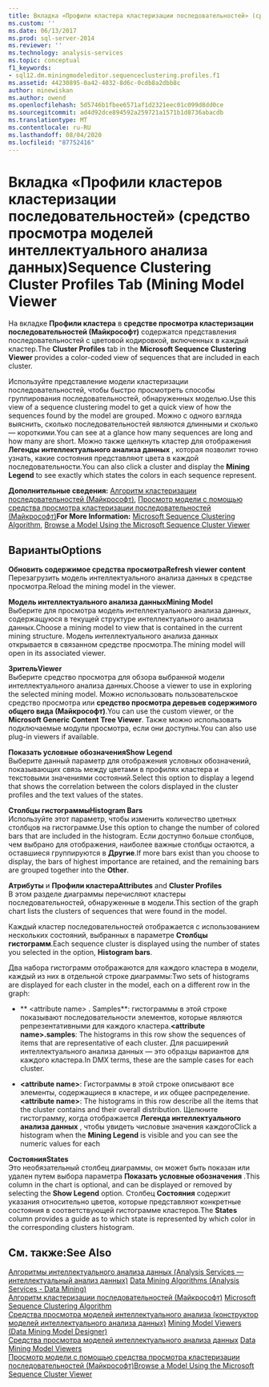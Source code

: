 ```yaml
---
title: Вкладка «Профили кластера кластеризации последовательностей» (средство просмотра моделей интеллектуального анализа данных | Документация Майкрософт
ms.custom: ''
ms.date: 06/13/2017
ms.prod: sql-server-2014
ms.reviewer: ''
ms.technology: analysis-services
ms.topic: conceptual
f1_keywords:
- sql12.dm.miningmodeleditor.sequenceclustering.profiles.f1
ms.assetid: 44230895-0a42-4032-8d6c-0cdb8a2dbb8c
author: minewiskan
ms.author: owend
ms.openlocfilehash: 5d5746b1fbee6571af1d2321eec01c099d8dd0ce
ms.sourcegitcommit: ad4d92dce894592a259721a1571b1d8736abacdb
ms.translationtype: MT
ms.contentlocale: ru-RU
ms.lasthandoff: 08/04/2020
ms.locfileid: "87752416"
---
```

# <a name="sequence-clustering-cluster-profiles-tab-mining-model-viewer"></a><span data-ttu-id="46599-102">Вкладка «Профили кластеров кластеризации последовательностей» (средство просмотра моделей интеллектуального анализа данных)</span><span class="sxs-lookup"><span data-stu-id="46599-102">Sequence Clustering Cluster Profiles Tab (Mining Model Viewer</span></span>
  <span data-ttu-id="46599-103">На вкладке **Профили кластера** в **средстве просмотра кластеризации последовательностей (Майкрософт)** содержатся представления последовательностей с цветовой кодировкой, включенных в каждый кластер.</span><span class="sxs-lookup"><span data-stu-id="46599-103">The **Cluster Profiles** tab in the **Microsoft Sequence Clustering Viewer** provides a color-coded view of sequences that are included in each cluster.</span></span>  
  
 <span data-ttu-id="46599-104">Используйте представление модели кластеризации последовательностей, чтобы быстро просмотреть способы группирования последовательностей, обнаруженных моделью.</span><span class="sxs-lookup"><span data-stu-id="46599-104">Use this view of a sequence clustering model to get a quick view of how the sequences found by the model are grouped.</span></span> <span data-ttu-id="46599-105">Можно с одного взгляда выяснить, сколько последовательностей являются длинными и сколько — короткими.</span><span class="sxs-lookup"><span data-stu-id="46599-105">You can see at a glance how many sequences are long and how many are short.</span></span> <span data-ttu-id="46599-106">Можно также щелкнуть кластер для отображения **Легенды интеллектуального анализа данных** , которая позволит точно узнать, какие состояния представляют цвета в каждой последовательности.</span><span class="sxs-lookup"><span data-stu-id="46599-106">You can also click a cluster and display the **Mining Legend** to see exactly which states the colors in each sequence represent.</span></span>  
  
 <span data-ttu-id="46599-107">**Дополнительные сведения:**  [Алгоритм кластеризации последовательностей (Майкрософт)](data-mining/microsoft-sequence-clustering-algorithm.md), [Просмотр модели с помощью средства просмотра кластеризации последовательностей (Майкрософт)](data-mining/browse-a-model-using-the-microsoft-sequence-cluster-viewer.md)</span><span class="sxs-lookup"><span data-stu-id="46599-107">**For More Information:**  [Microsoft Sequence Clustering Algorithm](data-mining/microsoft-sequence-clustering-algorithm.md), [Browse a Model Using the Microsoft Sequence Cluster Viewer](data-mining/browse-a-model-using-the-microsoft-sequence-cluster-viewer.md)</span></span>  
  
## <a name="options"></a><span data-ttu-id="46599-108">Варианты</span><span class="sxs-lookup"><span data-stu-id="46599-108">Options</span></span>  
 <span data-ttu-id="46599-109">**Обновить содержимое средства просмотра**</span><span class="sxs-lookup"><span data-stu-id="46599-109">**Refresh viewer content**</span></span>  
 <span data-ttu-id="46599-110">Перезагрузить модель интеллектуального анализа данных в средстве просмотра.</span><span class="sxs-lookup"><span data-stu-id="46599-110">Reload the mining model in the viewer.</span></span>  
  
 <span data-ttu-id="46599-111">**Модель интеллектуального анализа данных**</span><span class="sxs-lookup"><span data-stu-id="46599-111">**Mining Model**</span></span>  
 <span data-ttu-id="46599-112">Выберите для просмотра модель интеллектуального анализа данных, содержащуюся в текущей структуре интеллектуального анализа данных.</span><span class="sxs-lookup"><span data-stu-id="46599-112">Choose a mining model to view that is contained in the current mining structure.</span></span> <span data-ttu-id="46599-113">Модель интеллектуального анализа данных открывается в связанном средстве просмотра.</span><span class="sxs-lookup"><span data-stu-id="46599-113">The mining model will open in its associated viewer.</span></span>  
  
 <span data-ttu-id="46599-114">**Зритель**</span><span class="sxs-lookup"><span data-stu-id="46599-114">**Viewer**</span></span>  
 <span data-ttu-id="46599-115">Выберите средство просмотра для обзора выбранной модели интеллектуального анализа данных.</span><span class="sxs-lookup"><span data-stu-id="46599-115">Choose a viewer to use in exploring the selected mining model.</span></span> <span data-ttu-id="46599-116">Можно использовать пользовательское средство просмотра или **средство просмотра деревьев содержимого общего вида (Майкрософт)**.</span><span class="sxs-lookup"><span data-stu-id="46599-116">You can use the custom viewer, or the **Microsoft Generic Content Tree Viewer**.</span></span> <span data-ttu-id="46599-117">Также можно использовать подключаемые модули просмотра, если они доступны.</span><span class="sxs-lookup"><span data-stu-id="46599-117">You can also use plug-in viewers if available.</span></span>  
  
 <span data-ttu-id="46599-118">**Показать условные обозначения**</span><span class="sxs-lookup"><span data-stu-id="46599-118">**Show Legend**</span></span>  
 <span data-ttu-id="46599-119">Выберите данный параметр для отображения условных обозначений, показывающих связь между цветами в профилях кластера и текстовыми значениями состояний.</span><span class="sxs-lookup"><span data-stu-id="46599-119">Select this option to display a legend that shows the correlation between the colors displayed in the cluster profiles and the text values of the states.</span></span>  
  
 <span data-ttu-id="46599-120">**Столбцы гистограммы**</span><span class="sxs-lookup"><span data-stu-id="46599-120">**Histogram Bars**</span></span>  
 <span data-ttu-id="46599-121">Используйте этот параметр, чтобы изменить количество цветных столбцов на гистограмме.</span><span class="sxs-lookup"><span data-stu-id="46599-121">Use this option to change the number of colored bars that are included in the histogram.</span></span> <span data-ttu-id="46599-122">Если доступно больше столбцов, чем выбрано для отображения, наиболее важные столбцы остаются, а оставшиеся группируются в **Другие**.</span><span class="sxs-lookup"><span data-stu-id="46599-122">If more bars exist than you choose to display, the bars of highest importance are retained, and the remaining bars are grouped together into the **Other**.</span></span>  
  
 <span data-ttu-id="46599-123">**Атрибуты** и **Профили кластера**</span><span class="sxs-lookup"><span data-stu-id="46599-123">**Attributes** and **Cluster Profiles**</span></span>  
 <span data-ttu-id="46599-124">В этом разделе диаграммы перечисляют кластеры последовательностей, обнаруженные в модели.</span><span class="sxs-lookup"><span data-stu-id="46599-124">This section of the graph chart lists the clusters of sequences that were found in the model.</span></span>  
  
 <span data-ttu-id="46599-125">Каждый кластер последовательностей отображается с использованием нескольких состояний, выбранных в параметре **Столбцы гистограмм**.</span><span class="sxs-lookup"><span data-stu-id="46599-125">Each sequence cluster is displayed using the number of states you selected in the option, **Histogram bars**.</span></span>  
  
 <span data-ttu-id="46599-126">Два набора гистограмм отображаются для каждого кластера в модели, каждый из них в отдельной строке диаграммы:</span><span class="sxs-lookup"><span data-stu-id="46599-126">Two sets of histograms are displayed for each cluster in the model, each on a different row in the graph:</span></span>  
  
-   <span data-ttu-id="46599-127">\*\* \<attribute name> . Samples\*\*: гистограммы в этой строке показывают последовательности элементов, которые являются репрезентативными для каждого кластера.</span><span class="sxs-lookup"><span data-stu-id="46599-127">**\<attribute name>.samples**: The histograms in this row show the sequences of items that are representative of each cluster.</span></span> <span data-ttu-id="46599-128">Для расширений интеллектуального анализа данных — это образцы вариантов для каждого кластера.</span><span class="sxs-lookup"><span data-stu-id="46599-128">In DMX terms, these are the sample cases for each cluster.</span></span>  
  
-   <span data-ttu-id="46599-129">**\<attribute name>**: Гистограммы в этой строке описывают все элементы, содержащиеся в кластере, и их общее распределение.</span><span class="sxs-lookup"><span data-stu-id="46599-129">**\<attribute name>**: The histograms in this row describe all the items that the cluster contains and their overall distribution.</span></span> <span data-ttu-id="46599-130">Щелкните гистограмму, когда отображается **Легенда интеллектуального анализа данных** , чтобы увидеть числовые значения каждого</span><span class="sxs-lookup"><span data-stu-id="46599-130">Click a histogram when the **Mining Legend** is visible and you can see the numeric values for each</span></span>  
  
 <span data-ttu-id="46599-131">**Состояния**</span><span class="sxs-lookup"><span data-stu-id="46599-131">**States**</span></span>  
 <span data-ttu-id="46599-132">Это необязательный столбец диаграммы, он может быть показан или удален путем выбора параметра **Показать условные обозначения** .</span><span class="sxs-lookup"><span data-stu-id="46599-132">This column in the chart is optional, and can be displayed or removed by selecting the **Show Legend** option.</span></span> <span data-ttu-id="46599-133">Столбец **Состояния** содержит указания относительно цветов, которые представляют конкретные состояния в соответствующей гистограмме кластеров.</span><span class="sxs-lookup"><span data-stu-id="46599-133">The **States** column provides a guide as to which state is represented by which color in the corresponding clusters histogram.</span></span>  
  
## <a name="see-also"></a><span data-ttu-id="46599-134">См. также:</span><span class="sxs-lookup"><span data-stu-id="46599-134">See Also</span></span>  
 <span data-ttu-id="46599-135">[Алгоритмы интеллектуального анализа данных &#40;Analysis Services — интеллектуальный анализ данных&#41;](data-mining/data-mining-algorithms-analysis-services-data-mining.md) </span><span class="sxs-lookup"><span data-stu-id="46599-135">[Data Mining Algorithms &#40;Analysis Services - Data Mining&#41;](data-mining/data-mining-algorithms-analysis-services-data-mining.md) </span></span>  
 <span data-ttu-id="46599-136">[Алгоритм кластеризации последовательностей (Майкрософт)](data-mining/microsoft-sequence-clustering-algorithm.md) </span><span class="sxs-lookup"><span data-stu-id="46599-136">[Microsoft Sequence Clustering Algorithm](data-mining/microsoft-sequence-clustering-algorithm.md) </span></span>  
 <span data-ttu-id="46599-137">[Средства просмотра моделей интеллектуального анализа &#40;конструктор моделей интеллектуального анализа данных&#41;](mining-model-viewers-data-mining-model-designer.md) </span><span class="sxs-lookup"><span data-stu-id="46599-137">[Mining Model Viewers &#40;Data Mining Model Designer&#41;](mining-model-viewers-data-mining-model-designer.md) </span></span>  
 <span data-ttu-id="46599-138">[Средства просмотра моделей интеллектуального анализа данных](data-mining/data-mining-model-viewers.md) </span><span class="sxs-lookup"><span data-stu-id="46599-138">[Data Mining Model Viewers](data-mining/data-mining-model-viewers.md) </span></span>  
 [<span data-ttu-id="46599-139">Просмотр модели с помощью средства просмотра кластеризации последовательностей (Майкрософт)</span><span class="sxs-lookup"><span data-stu-id="46599-139">Browse a Model Using the Microsoft Sequence Cluster Viewer</span></span>](data-mining/browse-a-model-using-the-microsoft-sequence-cluster-viewer.md)  
  
  
